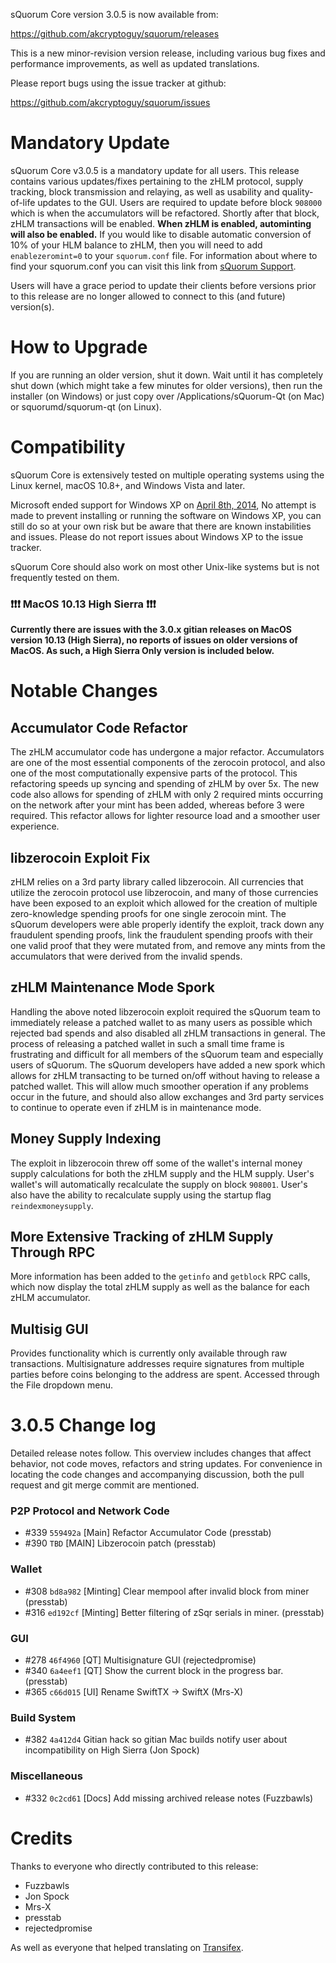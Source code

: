 sQuorum Core version 3.0.5 is now available from:

  <https://github.com/akcryptoguy/squorum/releases>

This is a new minor-revision version release, including various bug fixes and
performance improvements, as well as updated translations.

Please report bugs using the issue tracker at github:

  <https://github.com/akcryptoguy/squorum/issues>


Mandatory Update
==============

sQuorum Core v3.0.5 is a mandatory update for all users. This release contains various updates/fixes pertaining to the zHLM protocol, supply tracking, block transmission and relaying, as well as usability and quality-of-life updates to the GUI. Users are required to update before block `908000` which is when the accumulators will be refactored. Shortly after that block, zHLM transactions will be enabled. **When zHLM is enabled, autominting will also be enabled.** If you would like to disable automatic conversion of 10% of your HLM balance to zHLM, then you will need to add `enablezeromint=0` to your `squorum.conf` file. For information about where to find your squorum.conf you can visit this link from [sQuorum Support](https://squorum.freshdesk.com/support/solutions/articles/30000004664-where-are-my-wallet-dat-blockchain-and-configuration-conf-files-located-).

Users will have a grace period to update their clients before versions prior to this release are no longer allowed to connect to this (and future) version(s).


How to Upgrade
==============

If you are running an older version, shut it down. Wait until it has completely shut down (which might take a few minutes for older versions), then run the installer (on Windows) or just copy over /Applications/sQuorum-Qt (on Mac) or squorumd/squorum-qt (on Linux).


Compatibility
==============

sQuorum Core is extensively tested on multiple operating systems using
the Linux kernel, macOS 10.8+, and Windows Vista and later.

Microsoft ended support for Windows XP on [April 8th, 2014](https://www.microsoft.com/en-us/WindowsForBusiness/end-of-xp-support),
No attempt is made to prevent installing or running the software on Windows XP, you
can still do so at your own risk but be aware that there are known instabilities and issues.
Please do not report issues about Windows XP to the issue tracker.

sQuorum Core should also work on most other Unix-like systems but is not
frequently tested on them.

### :exclamation::exclamation::exclamation: MacOS 10.13 High Sierra :exclamation::exclamation::exclamation:

**Currently there are issues with the 3.0.x gitian releases on MacOS version 10.13 (High Sierra), no reports of issues on older versions of MacOS. As such, a High Sierra Only version is included below.**


Notable Changes
===============

Accumulator Code Refactor
---------------------
The zHLM accumulator code has undergone a major refactor. Accumulators are one of the most essential components of the zerocoin protocol, and also one of the most computationally expensive parts of the protocol. This refactoring speeds up syncing and spending of zHLM by over 5x. The new code also allows for spending of zHLM with only 2 required mints occurring on the network after your mint has been added, whereas before 3 were required. This refactor allows for lighter resource load and a smoother user experience.

libzerocoin Exploit Fix
---------------------
zHLM relies on a 3rd party library called libzerocoin. All currencies that utilize the zerocoin protocol use libzerocoin, and many of those currencies have been exposed to an exploit which allowed for the creation of multiple zero-knowledge spending proofs for one single zerocoin mint. The sQuorum developers were able properly identify the exploit, track down any fraudulent spending proofs, link the fraudulent spending proofs with their one valid proof that they were mutated from, and remove any mints from the accumulators that were derived from the invalid spends. 

zHLM Maintenance Mode Spork
---------------------
Handling the above noted libzerocoin exploit required the sQuorum team to immediately release a patched wallet to as many users as possible which rejected bad spends and also disabled all zHLM transactions in general. The process of releasing a patched wallet in such a small time frame is frustrating and difficult for all members of the sQuorum team and especially users of sQuorum. The sQuorum developers have added a new spork which allows for zHLM transacting to be turned on/off without having to release a patched wallet. This will allow much smoother operation if any problems occur in the future, and should also allow exchanges and 3rd party services to continue to operate even if zHLM is in maintenance mode.

Money Supply Indexing
---------------------
The exploit in libzerocoin threw off some of the wallet's internal money supply calculations for both the zHLM supply and the HLM supply. User's wallet's will automatically recalculate the supply on block `908001`. User's also have the ability to recalculate supply using the startup flag `reindexmoneysupply`.

More Extensive Tracking of zHLM Supply Through RPC
---------------------
More information has been added to the `getinfo` and `getblock` RPC calls, which now display the total zHLM supply as well as the balance for each zHLM accumulator.

Multisig GUI
---------------------
Provides functionality which is currently only available through raw transactions. Multisignature addresses require signatures from multiple parties before coins belonging to the address are spent. Accessed through the File dropdown menu.


3.0.5 Change log
=================

Detailed release notes follow. This overview includes changes that affect
behavior, not code moves, refactors and string updates. For convenience in locating
the code changes and accompanying discussion, both the pull request and
git merge commit are mentioned.

### P2P Protocol and Network Code
- #339 `559492a` [Main] Refactor Accumulator Code (presstab)
- #390 `TBD` [MAIN] Libzerocoin patch (presstab)

### Wallet
- #308 `bd8a982` [Minting] Clear mempool after invalid block from miner (presstab)
- #316 `ed192cf` [Minting] Better filtering of zSqr serials in miner. (presstab)

### GUI
- #278 `46f4960` [QT] Multisignature GUI (rejectedpromise)
- #340 `6a4eef1` [QT] Show the current block in the progress bar. (presstab)
- #365 `c66d015` [UI] Rename SwiftTX -> SwiftX (Mrs-X)

### Build System
- #382 `4a412d4` Gitian hack so gitian Mac builds notify user about incompatibility on High Sierra (Jon Spock)

### Miscellaneous
- #332 `0c2cd61` [Docs] Add missing archived release notes (Fuzzbawls)

Credits
=======

Thanks to everyone who directly contributed to this release:
- Fuzzbawls
- Jon Spock
- Mrs-X
- presstab
- rejectedpromise

As well as everyone that helped translating on [Transifex](https://www.transifex.com/squorum-project/squorum-wallet/).